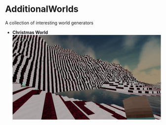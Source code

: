 # AdditionalWorlds
A collection of interesting world generators

- **Christmas World**
  ![Christmas World](preview/ChristmasWorld.jpg)